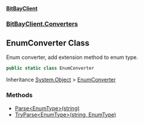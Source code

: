 #### [BitBayClient](./index.md 'index')
### [BitBayClient.Converters](./BitBayClient-Converters.md 'BitBayClient.Converters')
## EnumConverter Class
Enum converter, add extension method to enum type.  
```csharp
public static class EnumConverter
```
Inheritance [System.Object](https://docs.microsoft.com/en-us/dotnet/api/System.Object 'System.Object') &gt; [EnumConverter](./BitBayClient-Converters-EnumConverter.md 'BitBayClient.Converters.EnumConverter')  
### Methods
- [Parse&lt;EnumType&gt;(string)](./BitBayClient-Converters-EnumConverter-Parse-EnumType-(string).md 'BitBayClient.Converters.EnumConverter.Parse&lt;EnumType&gt;(string)')
- [TryParse&lt;EnumType&gt;(string, EnumType)](./BitBayClient-Converters-EnumConverter-TryParse-EnumType-(string_EnumType).md 'BitBayClient.Converters.EnumConverter.TryParse&lt;EnumType&gt;(string, EnumType)')
